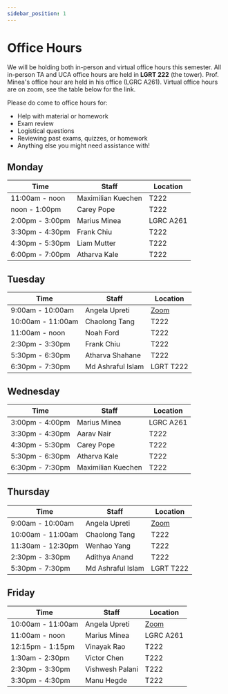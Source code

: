 ```yaml
---
sidebar_position: 1
---
```


# Office Hours

We will be holding both in-person and virtual office hours this semester. All in-person TA and UCA office hours are held in **LGRT 222** (the tower). Prof. Minea's office hour are held in his office (LGRC A261). Virtual office hours are on zoom, see the table below for the link.

Please do come to office hours for:

-   Help with material or homework
-   Exam review
-   Logistical questions
-   Reviewing past exams, quizzes, or homework
-   Anything else you might need assistance with!

## Monday

| **Time**        | **Staff**          | **Location**  |
|-----------------|--------------------|---------------|
| 11:00am - noon  | Maximilian Kuechen |   T222        |
| noon - 1:00pm   | Carey Pope         |   T222        |
| 2:00pm - 3:00pm | Marius Minea       |   LGRC A261   |
| 3:30pm - 4:30pm | Frank Chiu         |   T222        |
| 4:30pm - 5:30pm | Liam Mutter        |   T222        |
| 6:00pm - 7:00pm | Atharva Kale       |   T222        |

## Tuesday

| **Time**          | **Staff**       | **Location** |
|-------------------|-----------------|--------------|
| 9:00am - 10:00am  | Angela Upreti   |   [Zoom](https://umass-amherst.zoom.us/j/91483433178)       |
| 10:00am - 11:00am | Chaolong Tang   |   T222       |
| 11:00am - noon    | Noah Ford       |   T222       |
| 2:30pm - 3:30pm   | Frank Chiu      |   T222       |
| 5:30pm - 6:30pm   | Atharva Shahane |   T222       |
| 6:30pm - 7:30pm   | Md Ashraful Islam | LGRT T222  |

## Wednesday

| **Time**        | **Staff**          | **Location**  |
|-----------------|--------------------|---------------|
| 3:00pm - 4:00pm | Marius Minea       |   LGRC A261   |
| 3:30pm - 4:30pm | Aarav Nair         |   T222        |  
| 4:30pm - 5:30pm | Carey Pope         |   T222        |  
| 5:30pm - 6:30pm | Atharva Kale       |   T222        |
| 6:30pm - 7:30pm | Maximilian Kuechen |   T222        |

## Thursday

| **Time**          | **Staff**     | **Location** |
|-------------------|---------------|--------------|
| 9:00am - 10:00am  | Angela Upreti |   [Zoom](https://umass-amherst.zoom.us/j/91483433178)       |
| 10:00am - 11:00am | Chaolong Tang |   T222       |
| 11:30am - 12:30pm | Wenhao Yang   |   T222       |
| 2:30pm - 3:30pm   | Adithya Anand |   T222       |
| 5:30pm - 7:30pm   | Md Ashraful Islam | LGRT T222  |

## Friday

| **Time**          | **Staff**       | **Location**  |
|-------------------|-----------------|---------------|
| 10:00am - 11:00am | Angela Upreti   |   [Zoom](https://umass-amherst.zoom.us/j/91483433178)        |
| 11:00am - noon    | Marius Minea    |   LGRC A261   |
| 12:15pm - 1:15pm   | Vinayak Rao    |   T222        |
| 1:30am - 2:30pm   | Victor Chen     |   T222        |
| 2:30pm - 3:30pm   | Vishwesh Palani |   T222        |
| 3:30pm - 4:30pm   | Manu Hegde      |   T222        |
